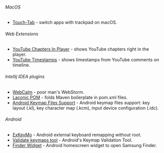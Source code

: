 ###### MacOS
- [Touch-Tab](https://github.com/ris58h/Touch-Tab) - switch apps with trackpad on macOS. 

###### Web Extensions
- [YouTube Chapters In Player](https://github.com/ris58h/youtube-chapters-in-player) - shows YouTube chapters right in the player.
- [YouTube Timestamps](https://github.com/ris58h/youtube-timestamps) - shows timestamps from YouTube comments on timeline.

###### Intellij IDEA plugins
- [WebCalm](https://github.com/ris58h/WebCalm) - poor man's WebStorm.
- [Laconic POM](https://github.com/ris58h/laconic-pom) - folds Maven boilerplate in pom.xml files.
- [Android Keymap Files Support](https://github.com/ris58h/android-keymaps-intellij) - Android keymap files support: key layout (.kl), key character map (.kcm), input device configuration (.idc).

###### Android
- [ExKeyMo](https://github.com/ris58h/exkeymo-web) - Android external keyboard remapping without root. 
- [Validate keymaps tool](https://github.com/ris58h/validatekeymaps) -  Android's Keymap Validation Tool.
- [Finder Widget](https://github.com/ris58h/galaxyfinder-widget) - Android homescreen widget to open Samsung Finder.
